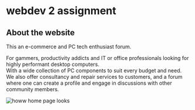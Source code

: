 # webdev 2 assignment

## About the website  
This an e-commerce and PC tech enthusiast forum.  

For gammers, productivity addicts and IT or office professionals looking for highly performant desktop computers.  
With a wide collection of PC components to suit every budget and need.  
We also offer consultancy and repair services to customers, and a forum where one can create a profile and engage in discussions with other community members.  

<img scr="./images/screenshots/home.jpeg" alt="howw home page looks"/>
